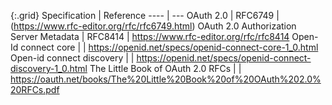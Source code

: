 {:.grid}
Specification | Reference
---- | ---
OAuth 2.0 | RFC6749 | (https://www.rfc-editor.org/rfc/rfc6749.html)
OAuth 2.0 Authorization Server Metadata | RFC8414 | https://www.rfc-editor.org/rfc/rfc8414 
Open-Id connect core | | https://openid.net/specs/openid-connect-core-1_0.html 
Open-id connect discovery | | https://openid.net/specs/openid-connect-discovery-1_0.html 
The Little Book of OAuth 2.0 RFCs | | https://oauth.net/books/The%20Little%20Book%20of%20OAuth%202.0%20RFCs.pdf
